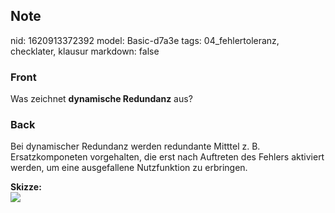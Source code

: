 ## Note
nid: 1620913372392
model: Basic-d7a3e
tags: 04_fehlertoleranz, checklater, klausur
markdown: false

### Front
Was zeichnet <b>dynamische Redundanz</b> aus?

### Back
Bei dynamischer Redundanz werden redundante Mitttel z. B.
Ersatzkomponeten vorgehalten, die erst nach Auftreten des Fehlers
aktiviert werden, um eine ausgefallene Nutzfunktion zu erbringen.
<div>
  <b>Skizze:</b>
</div>
<div><img src=
paste-8b43720a9920c81aa5aab33b14842503aebd5d7f.jpg></div>
